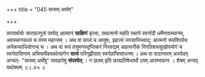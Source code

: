 +++
title = "045 सत्यम् अर्थम्"

+++

सत्यार्थयोः सारफल्गुतां पश्येद् आत्मानं **साक्षिणं** कृत्वा, तथात्मनो महति स्थाने स्वर्गादौ धर्मेणावस्थानम्, अवस्थानकालं च तस्य महान्तम् । अथ वा कालं च आयुषः, इहाल्पं जरसाभिभवाद्; आत्मनो रूपविपर्ययः अनेकव्याधियोगाच् च । अथ वा रूपं तनुमनस्तृप्तिकरं निरवद्यम् अप्रत्यनीकं निरतिशयसुखोपभोगं च स्वर्गवासिनाम् अभिसमीक्ष्यार्थत्यागेन **सत्यं** परिगृह्णीयात् स्वर्गप्राप्तिसाधनम् । अथ वा पाठान्तरम् अस्येदम् अन्यत्- "सत्यम् अर्थेषु" व्यवहारेषु **संपश्येत्** । न छलम् इति छलप्रतिषेधार्थो ऽयम् आरम्भयत्नः । शेषम् अन्यद् यथोक्तम् ॥ ८.४५ ॥